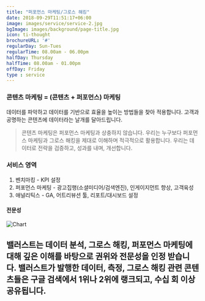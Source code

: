 ```yaml
---
title: "퍼포먼스 마케팅/그로스 해킹"
date: 2018-09-29T11:51:17+06:00
image: images/service/service-2.jpg
bgImage: images/background/page-title.jpg
icon: ti-thought
brochureURL: '#'
regularDay: Sun-Tues
regularTime: 08.00am - 06.00pm
halfDay: Thursday
halfTime: 08.00am - 01.00pm
offDay: Friday
type : service
---
```


### 콘텐츠 마케팅 = (콘텐츠 + 퍼포먼스) 마케팅 

데이터를 파악하고 데이터를 기반으로 효율을 높이는 방법들을 찾아 적용합니다. 고객과 공명하는 콘텐츠에 데이터라는 날개를 달아드립니다. 


>콘텐츠 마케팅은 퍼포먼스 마케팅과 상충하지 않습니다. 우리는 누구보다 퍼포먼스 마케팅과 그로스 해킹을 제대로 이해하며 적극적으로 활용합니다.  우리는 데이터로 전략을 검증하고, 성과를 내며, 개선합니다. 

### 서비스 영역

1. 벤치마킹 - KPI 설정
2. 퍼포먼스 마케팅 - 광고집행(소셜미디어/검색엔진), 인게이지먼트 향상, 고객육성
3. 애널리틱스 - GA, 어트리뷰션 툴, 리포트/대시보드 설정 

#### 전문성 

![Chart](../../images/service/service-chart.jpg)

밸러스트는 데이터 분석, 그로스 해킹, 퍼포먼스 마케팅에 대해 깊은 이해를 바탕으로 권위와 전문성을 인정 받습니다. 밸러스트가 발행한  데이터, 측정, 그로스 해킹 관련 콘텐츠들은 구글 검색에서 1위나 2위에 랭크되고, 수십 회 이상 공유됩니다. 
---

